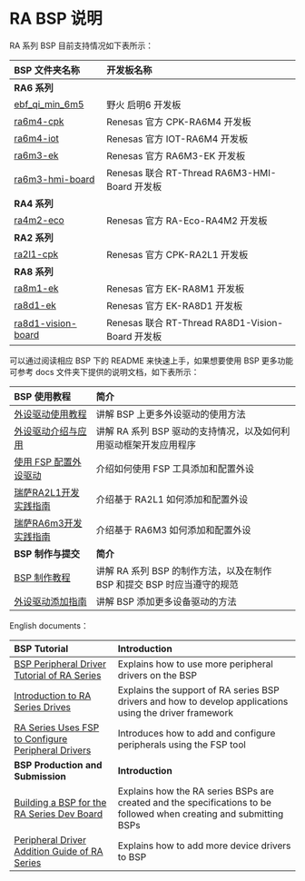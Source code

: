 
# RA BSP 说明

RA 系列 BSP 目前支持情况如下表所示：

| **BSP 文件夹名称**                       | **开发板名称**                                   |
| :--------------------------------------- | :----------------------------------------------- |
| **RA6 系列**                             |                                                  |
| [ebf_qi_min_6m5](ebf_qi_min_6m5)         | 野火 启明6 开发板                                |
| [ra6m4-cpk](ra6m4-cpk)                   | Renesas 官方 CPK-RA6M4 开发板                    |
| [ra6m4-iot](ra6m4-iot)                   | Renesas 官方 IOT-RA6M4 开发板                    |
| [ra6m3-ek](ra6m3-ek)                     | Renesas 官方 RA6M3-EK 开发板                     |
| [ra6m3-hmi-board](ra6m3-hmi-board)       | Renesas 联合 RT-Thread RA6M3-HMI-Board 开发板    |
| **RA4 系列**                             |                                                  |
| [ra4m2-eco](ra4m2-eco)                   | Renesas 官方 RA-Eco-RA4M2 开发板                 |
| **RA2 系列**                             |                                                  |
| [ra2l1-cpk](ra2l1-cpk)                   | Renesas 官方 CPK-RA2L1 开发板                    |
| **RA8 系列**                             |                                                  |
| [ra8m1-ek](ra8m1-ek)                     | Renesas 官方 EK-RA8M1 开发板                     |
| [ra8d1-ek](ra8d1-ek)                     | Renesas 官方 EK-RA8D1 开发板                     |
| [ra8d1-vision-board](ra8d1-vision-board) | Renesas 联合 RT-Thread RA8D1-Vision-Board 开发板 |

可以通过阅读相应 BSP 下的 README 来快速上手，如果想要使用 BSP 更多功能可参考 docs 文件夹下提供的说明文档，如下表所示：

| **BSP 使用教程** | **简介**                                          |
|:-------------------- |:------------------------------------------------- |
| [外设驱动使用教程](docs/RA系列BSP外设驱动使用教程.md) | 讲解 BSP 上更多外设驱动的使用方法 |
| [外设驱动介绍与应用](docs/RA系列驱动介绍.md) | 讲解 RA 系列 BSP 驱动的支持情况，以及如何利用驱动框架开发应用程序 |
| [使用 FSP 配置外设驱动](docs/RA系列使用FSP配置外设驱动.md) | 介绍如何使用 FSP 工具添加和配置外设 |
| [瑞萨RA2L1开发实践指南](https://docs.qq.com/doc/DQktJWmpBZkNiTnh6) | 介绍基于 RA2L1 如何添加和配置外设 |
| [瑞萨RA6m3开发实践指南](https://docs.qq.com/doc/DQmVYUEN1dHVyd0hi) | 介绍基于 RA6M3 如何添加和配置外设 |
| **BSP 制作与提交** | **简介**                                     |
| [BSP 制作教程](docs/RA系列BSP制作教程.md) | 讲解 RA 系列 BSP 的制作方法，以及在制作 BSP 和提交 BSP 时应当遵守的规范 |
| [外设驱动添加指南](docs/RA系列外设驱动添加指南.md) | 讲解 BSP 添加更多设备驱动的方法 |

English documents：

| **BSP Tutorial** | **Introduction**                              |
|:-------------------- |:------------------------------------------------- |
| [BSP Peripheral Driver Tutorial of RA Series](docs/BSP_Peripheral_Driver_Tutorial_of_RA_Series.md) | Explains how to use more peripheral drivers on the BSP |
| [Introduction to RA Series Drives](docs/Introduction_to_RA_Series_Drives.md) | Explains the support of RA series BSP drivers and how to develop applications using the driver framework |
| [RA Series Uses FSP to Configure Peripheral Drivers](docs/RA_Series_Uses_FSP_to_Configure_Peripheral_Drivers.md) | Introduces how to add and configure peripherals using the FSP tool |
| **BSP Production and Submission** | **Introduction**                         |
| [Building a BSP for the RA Series Dev Board](docs/Building_a_BSP_for_the_RA_Series_Dev_Board.md) | Explains how the RA series BSPs are created and the specifications to be followed when creating and submitting BSPs |
| [Peripheral Driver Addition Guide of RA Series](docs/Peripheral_Driver_Addition_Guide_of_RA_Series.md) | Explains how to add more device drivers to BSP |
